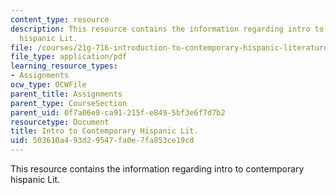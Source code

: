 ```yaml
---
content_type: resource
description: This resource contains the information regarding intro to contemporary
  hispanic Lit.
file: /courses/21g-716-introduction-to-contemporary-hispanic-literature-spring-2005/503610a493d29547fa0e7fa853ce19cd_MIT21G_716S05_mar_gai_que.pdf
file_type: application/pdf
learning_resource_types:
- Assignments
ocw_type: OCWFile
parent_title: Assignments
parent_type: CourseSection
parent_uid: 0f7a06e8-ca91-215f-e849-5bf3e6f7d7b2
resourcetype: Document
title: Intro to Contemporary Hispanic Lit.
uid: 503610a4-93d2-9547-fa0e-7fa853ce19cd
---
```

This resource contains the information regarding intro to contemporary hispanic Lit.

